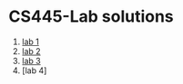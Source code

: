 # CS445-Lab solutions
1. [lab 1](https://github.com/fikerte-b/CS445-Lab/blob/main/Lab1%20Solutions.pdf)
2. [lab 2](https://github.com/fikerte-b/CS445-Lab/tree/main/lab2)
3. [lab 3](https://github.com/fikerte-b/CS445-Lab/tree/main/lab3)
4. [lab 4]



